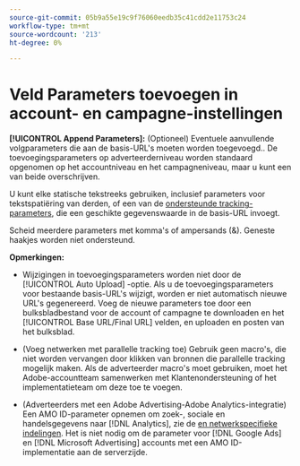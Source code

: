 ```yaml
---
source-git-commit: 05b9a55e19c9f76060eedb35c41cdd2e11753c24
workflow-type: tm+mt
source-wordcount: '213'
ht-degree: 0%

---
```

# Veld Parameters toevoegen in account- en campagne-instellingen

**[!UICONTROL Append Parameters]:** (Optioneel) Eventuele aanvullende volgparameters die aan de basis-URL&#39;s moeten worden toegevoegd.<!-- When account uses setting append_param_to_tt_fus, then we add append parameters to the tracking templates OR the landing page suffixes instead (not sure how we determine which) -->. De toevoegingsparameters op adverteerderniveau worden standaard opgenomen op het accountniveau en het campagneniveau, maar u kunt een van beide overschrijven.

U kunt elke statische tekstreeks gebruiken, inclusief parameters voor tekstspatiëring van derden, of een van de [ondersteunde tracking-parameters](/help/search-social-commerce/tracking/click-tracking-urls-optional-parameters.md), die een geschikte gegevenswaarde in de basis-URL invoegt.

Scheid meerdere parameters met komma&#39;s of ampersands (&amp;). Geneste haakjes worden niet ondersteund.

**Opmerkingen:**

* Wijzigingen in toevoegingsparameters worden niet door de [!UICONTROL Auto Upload] -optie. Als u de toevoegingsparameters voor bestaande basis-URL&#39;s wijzigt, worden er niet automatisch nieuwe URL&#39;s gegenereerd. Voeg de nieuwe parameters toe door een bulksbladbestand voor de account of campagne te downloaden en het [!UICONTROL Base URL/Final URL] velden, en uploaden en posten van het bulksblad.

* (Voeg netwerken met parallelle tracking toe) Gebruik geen macro&#39;s, die niet worden vervangen door klikken van bronnen die parallelle tracking mogelijk maken. Als de adverteerder macro&#39;s moet gebruiken, moet het Adobe-accountteam samenwerken met Klantenondersteuning of het implementatieteam om deze toe te voegen.

* (Adverteerders met een Adobe Advertising-Adobe Analytics-integratie) Een AMO ID-parameter opnemen om zoek-, sociale en handelsgegevens naar [!DNL Analytics], zie de [en netwerkspecifieke indelingen](/help/integrations/analytics/ids.md#amo-id-formats). Het is niet nodig om de parameter voor [!DNL Google Ads] en [!DNL Microsoft Advertising] accounts met een AMO ID-implementatie aan de serverzijde.
